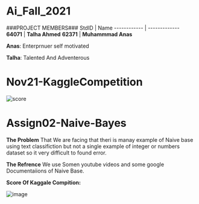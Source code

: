 # Ai_Fall_2021
###PROJECT MEMBERS###
StdID | Name
------------ | -------------
**64071** | **Talha Ahmed**
**62371** | **Muhammmad Anas**

**Anas**: Enterprnuer self motivated

**Talha**: Talented And Adventerous

# Nov21-KaggleCompetition
![score](https://user-images.githubusercontent.com/74369888/144709782-26c3eab0-078c-4c06-9122-6514fb665522.JPG)


# Assign02-Naive-Bayes
**The Problem** That We are facing that theri is manay example of Naive base using text classifiction
but not a single example of integer or numbers dataset so it very difficult to found error.

**The Refrence** We use Somen youtube videos and some google Documentaiions of Naive Base.

**Score Of Kaggale Compition:**

![image](https://user-images.githubusercontent.com/74369888/146022167-b316e3bc-3ed0-4e45-9463-2997d17d15b4.png)

